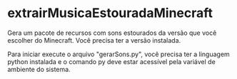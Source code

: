 # extrairMusicaEstouradaMinecraft
Gera um pacote de recursos com sons estourados da versão que você escolher do Minecraft. Você precisa ter a versão instalada.

Para iniciar execute o arquivo "gerarSons.py", você precisa ter a linguagem python instalada e o 
  comando py deve estar acessível pela variável de ambiente do sistema.
